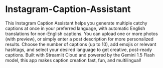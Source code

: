 # Instagram-Caption-Assistant
This Instagram Caption Assistant helps you generate multiple catchy captions at once in your preferred language, with automatic English translations for non-English captions. You can upload one or more photos (with preview), or simply enter a post description for more personalized results. Choose the number of captions (up to 10), add emojis or relevant hashtags, and select your desired language to get creative, post-ready captions.
Built with Streamlit Cloud and powered by the Gemini 1.5 Flash model, this app makes caption creation fast, fun, and multilingual!
